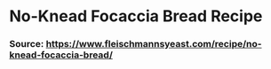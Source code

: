 # No-Knead Focaccia Bread Recipe
### Source: https://www.fleischmannsyeast.com/recipe/no-knead-focaccia-bread/  
